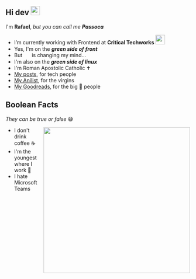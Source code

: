
## Hi dev <a href="https://www.gautamkrishnar.com/"><img src="https://media.giphy.com/media/hvRJCLFzcasrR4ia7z/giphy.gif" width=25></a>

  I'm **Rafael**, *but you can call me **Passoca***

- I’m currently working with Frontend at **Critical Techworks** <img src="https://i.imgur.com/tzGYv6r.png" width=26>  
-  Yes, I'm on the ***green side of front***  <a href="https://vuejs.org/"><img style="margin: 0 2px" src="https://external-content.duckduckgo.com/iu/?u=https%3A%2F%2Fvuejsexamples.com%2Fcontent%2Fimages%2F2017%2F10%2Fvuejsexamples.png&f=1&nofb=1" width=15> </a>
- But <a href="https://svelte.dev/"><img style="margin: 0 2px" src="https://upload.wikimedia.org/wikipedia/commons/thumb/1/1b/Svelte_Logo.svg/498px-Svelte_Logo.svg.png" width=14></a> is changing my mind...
- I'm also on the ***green side of linux*** <a href="https://manjaro.org/"><img style="margin: 0 2px" src="https://upload.wikimedia.org/wikipedia/commons/thumb/3/3e/Manjaro-logo.svg/2048px-Manjaro-logo.svg.png" width=15></a>
- I'm Roman Apostolic Catholic ✝️
- [My posts](https://passoca.dev/blog), for tech people
- [My Anilist](https://anilist.co/user/passoca), for the virgins
- [My Goodreads](https://www.goodreads.com/passoca), for the big 🧠 people  

## Boolean Facts 
*They can be true or false* 😅

<img align="right" src="https://qph.fs.quoracdn.net/main-qimg-14ea6f23b8b6b5c74abfeadbeface642" width=400>

* I don't drink coffee ☕
* I'm the youngest where I work 👼
* I hate Microsoft Teams

